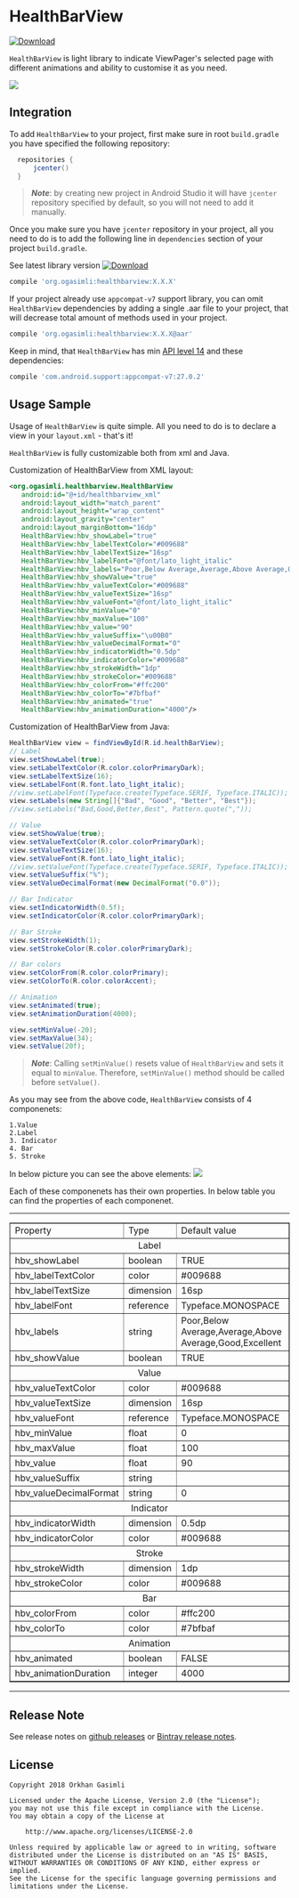 # HealthBarView

[![Download](https://api.bintray.com/packages/ogasimli/custom_view/HealtBarView/images/download.svg)](https://bintray.com/ogasimli/custom_view/HealtBarView/_latestVersion)

`HealthBarView` is light library to indicate ViewPager's selected page with different animations and ability to customise it as you need.

![](https://raw.githubusercontent.com/ogasimli/HealthBarView/master/misc/assets/main_animation.gif)

## Integration

To add `HealthBarView` to your project, first make sure in root `build.gradle` you have specified the following repository:

  ```groovy
    repositories {
        jcenter()
    }
  ```

>***Note***: by creating new project in Android Studio it will have `jcenter` repository specified by default, so you will not need to add it manually.

Once you make sure you have `jcenter` repository in your project, all you need to do is to add the following line in `dependencies` section of your project `build.gradle`.

See latest library version [![Download](https://api.bintray.com/packages/ogasimli/custom_view/HealtBarView/images/download.svg?version=0.1.0)](https://bintray.com/ogasimli/custom_view/HealtBarView/0.1.0/link)

 ```groovy
compile 'org.ogasimli:healthbarview:X.X.X'
 ```
If your project already use `appcompat-v7` support library, you can omit `HealthBarView` dependencies by adding a single .aar file to your project, that will decrease total amount of methods used in your project.

 ```groovy
 compile 'org.ogasimli:healthbarview:X.X.X@aar'
 ```

Keep in mind, that `HealthBarView` has min [API level 14](https://developer.android.com/about/dashboards/index.html) and these dependencies:

 ```groovy
 compile 'com.android.support:appcompat-v7:27.0.2'
 ```

## Usage Sample

Usage of `HealthBarView` is quite simple. All you need to do is to declare a view in your `layout.xml` - that's it!

`HealthBarView` is fully customizable both from xml and Java.

Customization of HealthBarView from XML layout:

 ```xml
<org.ogasimli.healthbarview.HealthBarView
    android:id="@+id/healthbarview_xml"
    android:layout_width="match_parent"
    android:layout_height="wrap_content"
    android:layout_gravity="center"
    android:layout_marginBottom="16dp"
    HealthBarView:hbv_showLabel="true"
    HealthBarView:hbv_labelTextColor="#009688"
    HealthBarView:hbv_labelTextSize="16sp"
    HealthBarView:hbv_labelFont="@font/lato_light_italic"
    HealthBarView:hbv_labels="Poor,Below Average,Average,Above Average,Good,Excellent"
    HealthBarView:hbv_showValue="true"
    HealthBarView:hbv_valueTextColor="#009688"
    HealthBarView:hbv_valueTextSize="16sp"
    HealthBarView:hbv_valueFont="@font/lato_light_italic"
    HealthBarView:hbv_minValue="0"
    HealthBarView:hbv_maxValue="100"
    HealthBarView:hbv_value="90"
    HealthBarView:hbv_valueSuffix="\u00B0"
    HealthBarView:hbv_valueDecimalFormat="0"
    HealthBarView:hbv_indicatorWidth="0.5dp"
    HealthBarView:hbv_indicatorColor="#009688"
    HealthBarView:hbv_strokeWidth="1dp"
    HealthBarView:hbv_strokeColor="#009688"
    HealthBarView:hbv_colorFrom="#ffc200"
    HealthBarView:hbv_colorTo="#7bfbaf"
    HealthBarView:hbv_animated="true"
    HealthBarView:hbv_animationDuration="4000"/>
 ```

Customization of HealthBarView from Java:

 ```java
HealthBarView view = findViewById(R.id.healthBarView);
// Label
view.setShowLabel(true);
view.setLabelTextColor(R.color.colorPrimaryDark);
view.setLabelTextSize(16);
view.setLabelFont(R.font.lato_light_italic);
//view.setLabelFont(Typeface.create(Typeface.SERIF, Typeface.ITALIC));
view.setLabels(new String[]{"Bad", "Good", "Better", "Best"});
//view.setLabels("Bad,Good,Better,Best", Pattern.quote(","));

// Value
view.setShowValue(true);
view.setValueTextColor(R.color.colorPrimaryDark);
view.setValueTextSize(16);
view.setValueFont(R.font.lato_light_italic);
//view.setValueFont(Typeface.create(Typeface.SERIF, Typeface.ITALIC));
view.setValueSuffix("%");
view.setValueDecimalFormat(new DecimalFormat("0.0"));

// Bar Indicator
view.setIndicatorWidth(0.5f);
view.setIndicatorColor(R.color.colorPrimaryDark);

// Bar Stroke
view.setStrokeWidth(1);
view.setStrokeColor(R.color.colorPrimaryDark);

// Bar colors
view.setColorFrom(R.color.colorPrimary);
view.setColorTo(R.color.colorAccent);

// Animation
view.setAnimated(true);
view.setAnimationDuration(4000);

view.setMinValue(-20);
view.setMaxValue(34);
view.setValue(20f);
 ```

>***Note***: Calling `setMinValue()` resets value of `HealthBarView` and sets it equal to `minValue`. Therefore, `setMinValue()` method should be called before `setValue()`.

As you may see from the above code, `HealthBarView` consists of 4 componenets:

    1.Value
    2.Label
    3. Indicator
    4. Bar
    5. Stroke

In below picture you can see the above elements:
![](https://raw.githubusercontent.com/ogasimli/HealthBarView/master/misc/assets/elements.gif)

Each of these componenets has their own properties. In below table you can find the properties of each componenet.

<html>
<head>
</head>
<body>
    <hr>
    <table cellspacing=1 border=1>
        <tr>
            <td>Property</td>
            <td>Type</td>
            <td>Default value</td>
        </tr>
        <tr>
            <td colspan=3>
                <center>Label</td>
        </tr>
        <tr>
            <td>hbv_showLabel</td>
            <td>boolean</td>
            <td>TRUE</td>
        </tr>
        <tr>
            <td>hbv_labelTextColor</td>
            <td>color</td>
            <td>#009688</td>
        </tr>
        <tr>
            <td>hbv_labelTextSize</td>
            <td>dimension</td>
            <td>16sp</td>
        </tr>
        <tr>
            <td>hbv_labelFont</td>
            <td>reference</td>
            <td>Typeface.MONOSPACE</td>
        </tr>
        <tr>
            <td>hbv_labels</td>
            <td>string</td>
            <td>Poor,Below Average,Average,Above Average,Good,Excellent</td>
        </tr>
        <tr>
            <td>hbv_showValue</td>
            <td>boolean</td>
            <td>TRUE</td>
        </tr>
        <tr>
            <td colspan=3>
                <center>Value</td>
        </tr>
        <tr>
            <td>hbv_valueTextColor</td>
            <td>color</td>
            <td>#009688</td>
        </tr>
        <tr>
            <td>hbv_valueTextSize</td>
            <td>dimension</td>
            <td>16sp</td>
        </tr>
        <tr>
            <td>hbv_valueFont</td>
            <td>reference</td>
            <td>Typeface.MONOSPACE</td>
        </tr>
        <tr>
            <td>hbv_minValue</td>
            <td>float</td>
            <td>0</td>
        </tr>
        <tr>
            <td>hbv_maxValue</td>
            <td>float</td>
            <td>100</td>
        </tr>
        <tr>
            <td>hbv_value</td>
            <td>float</td>
            <td>90</td>
        </tr>
        <tr>
            <td>hbv_valueSuffix</td>
            <td>string</td>
            <td></td>
        </tr>
        <tr>
            <td>hbv_valueDecimalFormat</td>
            <td>string</td>
            <td>0</td>
        </tr>
        <tr>
            <td colspan=3>
                <center>Indicator</td>
        </tr>
        <tr>
            <td>hbv_indicatorWidth</td>
            <td>dimension</td>
            <td>0.5dp</td>
        </tr>
        <tr>
            <td>hbv_indicatorColor</td>
            <td>color</td>
            <td>#009688</td>
        </tr>
        <tr>
            <td colspan=3>
                <center>Stroke</td>
        </tr>
        <tr>
            <td>hbv_strokeWidth</td>
            <td>dimension</td>
            <td>1dp</td>
        </tr>
        <tr>
            <td>hbv_strokeColor</td>
            <td>color</td>
            <td>#009688</td>
        </tr>
        <tr>
            <td colspan=3>
                <center>Bar</td>
        </tr>
        <tr>
            <td>hbv_colorFrom</td>
            <td>color</td>
            <td>#ffc200</td>
        </tr>
        <tr>
            <td>hbv_colorTo</td>
            <td>color</td>
            <td>#7bfbaf</td>
        </tr>
        <tr>
            <td colspan=3>
                <center>Animation</td>
        </tr>
        <tr>
            <td>hbv_animated</td>
            <td>boolean</td>
            <td>FALSE</td>
        </tr>
        <tr>
            <td>hbv_animationDuration</td>
            <td>integer</td>
            <td>4000</td>
        </tr>
    </table>
    <hr>
</body>
</html>

## Release Note

See release notes on [github releases](https://github.com/ogasimli/HealthBarView/releases) or [Bintray release notes](https://bintray.com/ogasimli/custom_view/HealtBarView#release).

## License

    Copyright 2018 Orkhan Gasimli

    Licensed under the Apache License, Version 2.0 (the "License");
    you may not use this file except in compliance with the License.
    You may obtain a copy of the License at

        http://www.apache.org/licenses/LICENSE-2.0

    Unless required by applicable law or agreed to in writing, software
    distributed under the License is distributed on an "AS IS" BASIS,
    WITHOUT WARRANTIES OR CONDITIONS OF ANY KIND, either express or implied.
    See the License for the specific language governing permissions and
    limitations under the License.